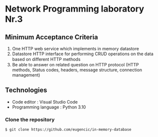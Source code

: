 # Network Programming laboratory Nr.3

## Minimum Acceptance Criteria

1. One HTTP web service which implements in memory datastore
2. Datastore HTTP interface for performing CRUD operations on the data based on diﬀerent HTTP methods
3. Be able to answer on related question on HTTP protocol (HTTP methods, Status codes, headers, message structure,
connection management)

## Technologies

* Code editor : Visual Studio Code
* Programming language : Python 3.10

### Clone the repository
```bash
$ git clone https://github.com/eugencic/in-memory-database
```
